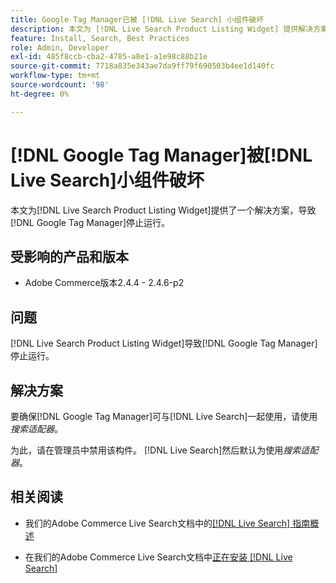 ```yaml
---
title: Google Tag Manager已被 [!DNL Live Search] 小组件破坏
description: 本文为 [!DNL Live Search Product Listing Widget] 提供解决方案，以导致 [!DNL Google Tag Manager] 停止运行。
feature: Install, Search, Best Practices
role: Admin, Developer
exl-id: 485f8ccb-cba2-4785-a8e1-a1e98c88b21e
source-git-commit: 7718a835e343ae7da9ff79f690503b4ee1d140fc
workflow-type: tm+mt
source-wordcount: '98'
ht-degree: 0%

---
```


# [!DNL Google Tag Manager]被[!DNL Live Search]小组件破坏

本文为[!DNL Live Search Product Listing Widget]提供了一个解决方案，导致[!DNL Google Tag Manager]停止运行。

## 受影响的产品和版本

* Adobe Commerce版本2.4.4 - 2.4.6-p2

## 问题

[!DNL Live Search Product Listing Widget]导致[!DNL Google Tag Manager]停止运行。

## 解决方案

要确保[!DNL Google Tag Manager]可与[!DNL Live Search]一起使用，请使用&#x200B;*搜索适配器*。

为此，请在管理员中禁用该构件。 [!DNL Live Search]然后默认为使用&#x200B;*搜索适配器*。

## 相关阅读

* 我们的Adobe Commerce Live Search文档中的[[!DNL Live Search] 指南概述](https://experienceleague.adobe.com/docs/commerce-merchant-services/live-search/guide-overview.html?lang=zh-Hans)

* 在我们的Adobe Commerce Live Search文档中[正在安装 [!DNL Live Search]](https://experienceleague.adobe.com/docs/commerce-merchant-services/live-search/onboard/install.html?lang=zh-Hans)
